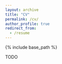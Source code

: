 ```yaml
---
layout: archive
title: "CV"
permalink: /cv/
author_profile: true
redirect_from:
  - /resume
---
```


{% include base_path %}

TODO